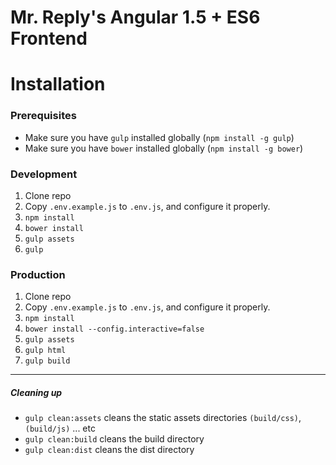 # Mr. Reply's Angular 1.5 + ES6 Frontend

# Installation

### Prerequisites
- Make sure you have `gulp` installed globally (`npm install -g gulp`)
- Make sure you have `bower` installed globally (`npm install -g bower`)

### Development
1. Clone repo
2. Copy `.env.example.js` to `.env.js`, and configure it properly.
3. `npm install`
4. `bower install`
5. `gulp assets`
6. `gulp`

### Production
1. Clone repo
2. Copy `.env.example.js` to `.env.js`, and configure it properly.
3. `npm install`
4. `bower install --config.interactive=false`
5. `gulp assets`
6. `gulp html`
7. `gulp build`

----------

##### Cleaning up
- `gulp clean:assets` cleans the static assets directories `(build/css)`, `(build/js)` ... etc
- `gulp clean:build` cleans the build directory
- `gulp clean:dist` cleans the dist directory
